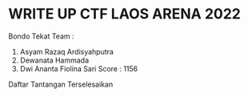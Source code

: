 # WRITE UP CTF LAOS ARENA 2022
Bondo Tekat Team :
1. Asyam Razaq Ardisyahputra
2. Dewanata Hammada
3. Dwi Ananta Fiolina Sari
Score : 1156

Daftar Tantangan Terselesaikan
